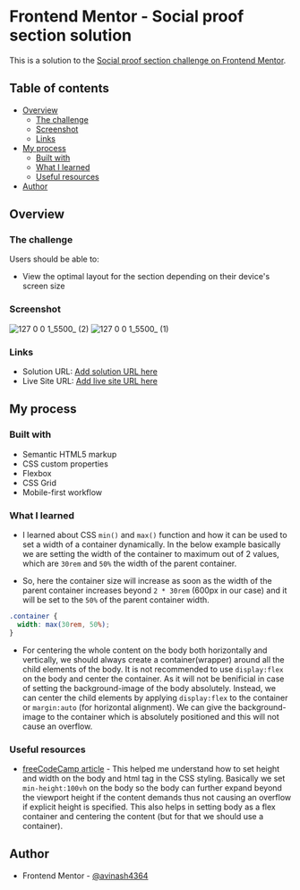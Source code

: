 # Frontend Mentor - Social proof section solution

This is a solution to the [Social proof section challenge on Frontend Mentor](https://www.frontendmentor.io/challenges/social-proof-section-6e0qTv_bA).

## Table of contents

- [Overview](#overview)
  - [The challenge](#the-challenge)
  - [Screenshot](#screenshot)
  - [Links](#links)
- [My process](#my-process)
  - [Built with](#built-with)
  - [What I learned](#what-i-learned)
  - [Useful resources](#useful-resources)
- [Author](#author)

## Overview

### The challenge

Users should be able to:

- View the optimal layout for the section depending on their device's screen size

### Screenshot
![127 0 0 1_5500_ (2)](https://github.com/avinash4364/social-proof-section/assets/24203618/285d8a5e-d356-45bb-baea-787a27ce62b6)
![127 0 0 1_5500_ (1)](https://github.com/avinash4364/social-proof-section/assets/24203618/bb4bf70f-07d0-4fe8-8703-1b9458713980)

### Links

- Solution URL: [Add solution URL here](https://your-solution-url.com)
- Live Site URL: [Add live site URL here](https://your-live-site-url.com)

## My process

### Built with

- Semantic HTML5 markup
- CSS custom properties
- Flexbox
- CSS Grid
- Mobile-first workflow

### What I learned

- I learned about CSS `min()` and `max()` function and how it can be used to set a width of a container dynamically. In the below example basically we are setting the width of the container to maximum out of 2 values, which are `30rem` and `50%` the width of the parent container.

- So, here the container size will increase as soon as the width of the parent container increases beyond `2 * 30rem` (600px in our case) and it will be set to the `50%` of the parent container width.

```css
.container {
  width: max(30rem, 50%);
}
```

- For centering the whole content on the body both horizontally and vertically, we should always create a container(wrapper) around all the child elements of the body. It is not recommended to use `display:flex` on the body and center the container. As it will not be benificial in case of setting the background-image of the body absolutely. Instead, we can center the child elements by applying `display:flex` to the container or `margin:auto` (for horizontal alignment). We can give the background-image to the container which is absolutely positioned and this will not cause an overflow.

### Useful resources

- [freeCodeCamp article](https://www.freecodecamp.org/news/html-page-width-height/) - This helped me understand how to set height and width on the body and html tag in the CSS styling. Basically we set `min-height:100vh` on the body so the body can further expand beyond the viewport height if the content demands thus not causing an overflow if explicit height is specified. This also helps in setting body as a flex container and centering the content (but for that we should use a container).

## Author

- Frontend Mentor - [@avinash4364](https://www.frontendmentor.io/profile/avinash4364)
